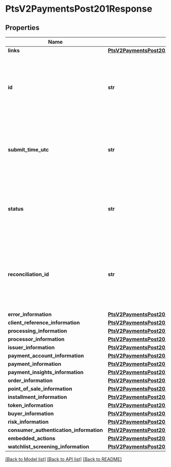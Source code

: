 # PtsV2PaymentsPost201Response

## Properties
Name | Type | Description | Notes
------------ | ------------- | ------------- | -------------
**links** | [**PtsV2PaymentsPost201ResponseLinks**](PtsV2PaymentsPost201ResponseLinks.md) |  | [optional] 
**id** | **str** | An unique identification number generated by Cybersource to identify the submitted request. Returned by all services. It is also appended to the endpoint of the resource. On incremental authorizations, this value with be the same as the identification number returned in the original authorization response.  | [optional] 
**submit_time_utc** | **str** | Time of request in UTC. Format: &#x60;YYYY-MM-DDThh:mm:ssZ&#x60; **Example** &#x60;2016-08-11T22:47:57Z&#x60; equals August 11, 2016, at 22:47:57 (10:47:57 p.m.). The &#x60;T&#x60; separates the date and the time. The &#x60;Z&#x60; indicates UTC.  Returned by Cybersource for all services.  | [optional] 
**status** | **str** | The status of the submitted transaction.  Possible values:  - AUTHORIZED  - PARTIAL_AUTHORIZED  - AUTHORIZED_PENDING_REVIEW  - AUTHORIZED_RISK_DECLINED  - PENDING_AUTHENTICATION  - PENDING_REVIEW  - DECLINED  - INVALID_REQUEST  | [optional] 
**reconciliation_id** | **str** | Reference number for the transaction. Depending on how your Cybersource account is configured, this value could either be provided in the API request or generated by CyberSource. The actual value used in the request to the processor is provided back to you by Cybersource in the response.  | [optional] 
**error_information** | [**PtsV2PaymentsPost201ResponseErrorInformation**](PtsV2PaymentsPost201ResponseErrorInformation.md) |  | [optional] 
**client_reference_information** | [**PtsV2PaymentsPost201ResponseClientReferenceInformation**](PtsV2PaymentsPost201ResponseClientReferenceInformation.md) |  | [optional] 
**processing_information** | [**PtsV2PaymentsPost201ResponseProcessingInformation**](PtsV2PaymentsPost201ResponseProcessingInformation.md) |  | [optional] 
**processor_information** | [**PtsV2PaymentsPost201ResponseProcessorInformation**](PtsV2PaymentsPost201ResponseProcessorInformation.md) |  | [optional] 
**issuer_information** | [**PtsV2PaymentsPost201ResponseIssuerInformation**](PtsV2PaymentsPost201ResponseIssuerInformation.md) |  | [optional] 
**payment_account_information** | [**PtsV2PaymentsPost201ResponsePaymentAccountInformation**](PtsV2PaymentsPost201ResponsePaymentAccountInformation.md) |  | [optional] 
**payment_information** | [**PtsV2PaymentsPost201ResponsePaymentInformation**](PtsV2PaymentsPost201ResponsePaymentInformation.md) |  | [optional] 
**payment_insights_information** | [**PtsV2PaymentsPost201ResponsePaymentInsightsInformation**](PtsV2PaymentsPost201ResponsePaymentInsightsInformation.md) |  | [optional] 
**order_information** | [**PtsV2PaymentsPost201ResponseOrderInformation**](PtsV2PaymentsPost201ResponseOrderInformation.md) |  | [optional] 
**point_of_sale_information** | [**PtsV2PaymentsPost201ResponsePointOfSaleInformation**](PtsV2PaymentsPost201ResponsePointOfSaleInformation.md) |  | [optional] 
**installment_information** | [**PtsV2PaymentsPost201ResponseInstallmentInformation**](PtsV2PaymentsPost201ResponseInstallmentInformation.md) |  | [optional] 
**token_information** | [**PtsV2PaymentsPost201ResponseTokenInformation**](PtsV2PaymentsPost201ResponseTokenInformation.md) |  | [optional] 
**buyer_information** | [**PtsV2PaymentsPost201ResponseBuyerInformation**](PtsV2PaymentsPost201ResponseBuyerInformation.md) |  | [optional] 
**risk_information** | [**PtsV2PaymentsPost201ResponseRiskInformation**](PtsV2PaymentsPost201ResponseRiskInformation.md) |  | [optional] 
**consumer_authentication_information** | [**PtsV2PaymentsPost201ResponseConsumerAuthenticationInformation**](PtsV2PaymentsPost201ResponseConsumerAuthenticationInformation.md) |  | [optional] 
**embedded_actions** | [**PtsV2PaymentsPost201ResponseEmbeddedActions**](PtsV2PaymentsPost201ResponseEmbeddedActions.md) |  | [optional] 
**watchlist_screening_information** | [**PtsV2PaymentsPost201ResponseWatchlistScreeningInformation**](PtsV2PaymentsPost201ResponseWatchlistScreeningInformation.md) |  | [optional] 

[[Back to Model list]](../README.md#documentation-for-models) [[Back to API list]](../README.md#documentation-for-api-endpoints) [[Back to README]](../README.md)


